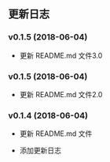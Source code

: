 ## 更新日志

### v0.1.5 (2018-06-04)

* 更新 README.md 文件3.0

### v0.1.5 (2018-06-04)

* 更新 README.md 文件2.0

### v0.1.4 (2018-06-04)

* 更新 README.md 文件

* 添加更新日志


